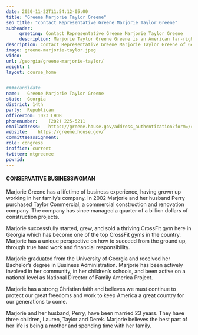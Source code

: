 ```yaml
---
date: 2020-11-22T11:54:12-05:00
title: "Greene Marjorie Taylor Greene"
seo_title: "contact Representative Greene Marjorie Taylor Greene"
subheader:
     greeting: Contact Representative Greene Marjorie Taylor Greene 
     description: Marjorie Taylor Greene Greene is an American far-right politician, conspiracy theorist, businesswoman, and U.S. Representative for Georgia's 14th congressional district. She has expressed support for the far-right QAnon conspiracy theory in Facebook videos. Greene later attempted to distance herself from conspiracy theories.
description: Contact Representative Greene Marjorie Taylor Greene of Georgia. Contact information for Greene Marjorie Taylor Greene includes email address, phone number, and mailing address.
image: greene-marjorie-taylor.jpeg
video: 
url: /georgia/greene-marjorie-taylor/
weight: 1
layout: course_home


####candidate
name:	Greene Marjorie Taylor Greene
state:	Georgia
district: 14th
party:	Republican
officeroom:	1023 LHOB
phonenumber:	(202) 225-5211
emailaddress:	https://greene.house.gov/address_authentication?form=/contact
website:	https://greene.house.gov/
committeeassignment: 
role: congress
inoffice: current
twitter: mtgreenee
powrid: 
---
```

#### CONSERVATIVE BUSINESSWOMAN
Marjorie Greene has a lifetime of business experience, having grown up working in her family’s company. In 2002 Marjorie and her husband Perry purchased Taylor Commercial, a commercial construction and renovation company. The company has since managed a quarter of a billion dollars of construction projects.

Marjorie successfully started, grew, and sold a thriving CrossFit gym here in Georgia which has become one of the top CrossFit gyms in the country. Marjorie has a unique perspective on how to succeed from the ground up, through true hard work and financial responsibility.

Marjorie graduated from the University of Georgia and received her Bachelor’s degree in Business Administration. Marjorie has been actively involved in her community, in her children’s schools, and been active on a national level as National Director of Family America Project.

Marjorie has a strong Christian faith and believes we must continue to protect our great freedoms and work to keep America a great country for our generations to come.

Marjorie and her husband, Perry, have been married 23 years. They have three children, Lauren, Taylor and Derek. Marjorie believes the best part of her life is being a mother and spending time with her family.
